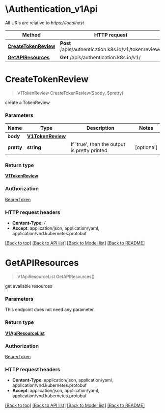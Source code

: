 # \Authentication_v1Api

All URIs are relative to *https://localhost*

Method | HTTP request | Description
------------- | ------------- | -------------
[**CreateTokenReview**](Authentication_v1Api.md#CreateTokenReview) | **Post** /apis/authentication.k8s.io/v1/tokenreviews | 
[**GetAPIResources**](Authentication_v1Api.md#GetAPIResources) | **Get** /apis/authentication.k8s.io/v1/ | 


# **CreateTokenReview**
> V1TokenReview CreateTokenReview($body, $pretty)



create a TokenReview


### Parameters

Name | Type | Description  | Notes
------------- | ------------- | ------------- | -------------
 **body** | [**V1TokenReview**](V1TokenReview.md)|  | 
 **pretty** | **string**| If &#39;true&#39;, then the output is pretty printed. | [optional] 

### Return type

[**V1TokenReview**](v1.TokenReview.md)

### Authorization

[BearerToken](../README.md#BearerToken)

### HTTP request headers

 - **Content-Type**: */*
 - **Accept**: application/json, application/yaml, application/vnd.kubernetes.protobuf

[[Back to top]](#) [[Back to API list]](../README.md#documentation-for-api-endpoints) [[Back to Model list]](../README.md#documentation-for-models) [[Back to README]](../README.md)

# **GetAPIResources**
> V1ApiResourceList GetAPIResources()



get available resources


### Parameters
This endpoint does not need any parameter.

### Return type

[**V1ApiResourceList**](v1.APIResourceList.md)

### Authorization

[BearerToken](../README.md#BearerToken)

### HTTP request headers

 - **Content-Type**: application/json, application/yaml, application/vnd.kubernetes.protobuf
 - **Accept**: application/json, application/yaml, application/vnd.kubernetes.protobuf

[[Back to top]](#) [[Back to API list]](../README.md#documentation-for-api-endpoints) [[Back to Model list]](../README.md#documentation-for-models) [[Back to README]](../README.md)

